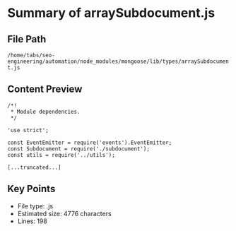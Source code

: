 # Summary of arraySubdocument.js
  
## File Path
`/home/tabs/seo-engineering/automation/node_modules/mongoose/lib/types/arraySubdocument.js`

## Content Preview
```
/*!
 * Module dependencies.
 */

'use strict';

const EventEmitter = require('events').EventEmitter;
const Subdocument = require('./subdocument');
const utils = require('../utils');

[...truncated...]
```

## Key Points
- File type: .js
- Estimated size: 4776 characters
- Lines: 198
